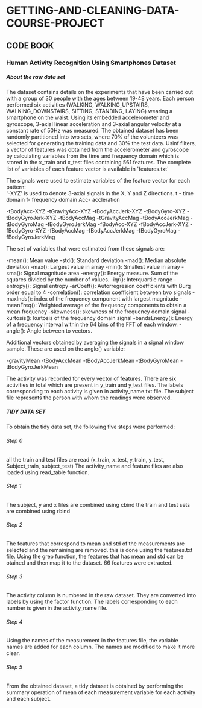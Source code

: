 # GETTING-AND-CLEANING-DATA-COURSE-PROJECT
## CODE BOOK

### Human Activity Recognition Using Smartphones Dataset

##### About the raw data set

The dataset contains details on the experiments that have been carried out with a group of 30 people with the ages between 19-48 years. Each person performed six activities (WALKING, WALKING_UPSTAIRS, WALKING_DOWNSTAIRS, SITTING, STANDING, LAYING) wearing a smartphone on the waist. Using its embedded accelerometer and gyroscope, 3-axial linear acceleration and 3-axial angular velocity at a constant rate of 50Hz was measured. The obtained dataset has been randomly partitioned into two sets, where 70% of the volunteers was selected for generating the training data and 30% the test data. Usinf filters, a vector of features was obtained from the accelerometer and gyroscope by calculating variables from the time and frequency domain which is stored in the x_train and x_test files containing 561 features. The complete list of variables of each feature vector is available in 'features.txt'
 
The signals were used to estimate variables of the feature vector for each pattern:  
'-XYZ' is used to denote 3-axial signals in the X, Y and Z directions.
t - time domain
f- frequency domain
Acc- accleration

-tBodyAcc-XYZ
-tGravityAcc-XYZ
-tBodyAccJerk-XYZ
-tBodyGyro-XYZ
-tBodyGyroJerk-XYZ
-tBodyAccMag
-tGravityAccMag
-tBodyAccJerkMag
-tBodyGyroMag
-tBodyGyroJerkMag
-fBodyAcc-XYZ
-fBodyAccJerk-XYZ
-fBodyGyro-XYZ
-fBodyAccMag
-fBodyAccJerkMag
-fBodyGyroMag
-fBodyGyroJerkMag

The set of variables that were estimated from these signals are: 

-mean(): Mean value
-std(): Standard deviation
-mad(): Median absolute deviation 
-max(): Largest value in array
-min(): Smallest value in array
-sma(): Signal magnitude area
-energy(): Energy measure. Sum of the squares divided by the number of values. 
-iqr(): Interquartile range 
-entropy(): Signal entropy
-arCoeff(): Autorregresion coefficients with Burg order equal to 4
-correlation(): correlation coefficient between two signals
-maxInds(): index of the frequency component with largest magnitude
-meanFreq(): Weighted average of the frequency components to obtain a mean frequency
-skewness(): skewness of the frequency domain signal 
-kurtosis(): kurtosis of the frequency domain signal 
-bandsEnergy(): Energy of a frequency interval within the 64 bins of the FFT of each window.
-angle(): Angle between to vectors.

Additional vectors obtained by averaging the signals in a signal window sample. These are used on the angle() variable:

-gravityMean
-tBodyAccMean
-tBodyAccJerkMean
-tBodyGyroMean
-tBodyGyroJerkMean

The activity was recorded for every vector of features. There are six activities in total which are present in y_train and y_test files. The labels corresponding to each activity is given in activity_name.txt file. The subject file represents the person with whom the readings were observed.

##### TIDY DATA SET

To obtain the tidy data set, the following five steps were performed:

###### Step 0
all the train and test files are read (x_train, x_test, y_train, y_test, Subject_train, subject_test)
The activity_name and feature files are also loaded using read_table function.

###### Step 1
The subject, y and x files are combined using cbind
the train and test sets are combined using rbind

###### Step 2
The features that correspond to mean and std of the measurements are selected and the remaining are removed. this is done using the features.txt file. Using the grep function, the features that has mean and std can be otained and then map it to the dataset. 66 features were extracted.

###### Step 3
The activity column is numbered in the raw dataset. They are converted into labels by using the factor function. The labels corresponding to each number is given in the activity_name file.

###### Step 4
Using the names of the measurement in the features file, the variable names are added for each column. The names are modified to make it more clear.

###### Step 5
From the obtained dataset, a tidy dataset is obtained by performing the summary operation of mean of each measurement variable for each activity and each subject. 
